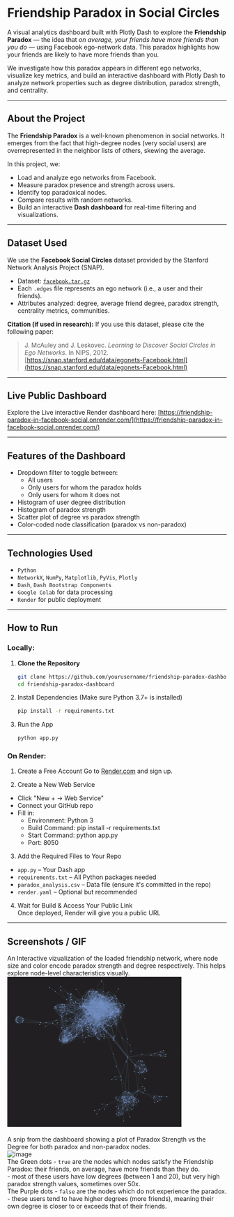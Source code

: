 # Friendship Paradox in Social Circles

A visual analytics dashboard built with Plotly Dash to explore the **Friendship Paradox** — the idea that *on average, your friends have more friends than you do* — using Facebook ego-network data. This paradox highlights how your friends are likely to have more friends than you.

We investigate how this paradox appears in different ego networks, visualize key metrics, and build an interactive dashboard with Plotly Dash to analyze network properties such as degree distribution, paradox strength, and centrality.

---

## About the Project

The **Friendship Paradox** is a well-known phenomenon in social networks. It emerges from the fact that high-degree nodes (very social users) are overrepresented in the neighbor lists of others, skewing the average.

In this project, we:
- Load and analyze ego networks from Facebook.
- Measure paradox presence and strength across users.
- Identify top paradoxical nodes.
- Compare results with random networks.
- Build an interactive **Dash dashboard** for real-time filtering and visualizations.

---

## Dataset Used

We use the **Facebook Social Circles** dataset provided by the Stanford Network Analysis Project (SNAP).

- Dataset: [`facebook.tar.gz`](https://snap.stanford.edu/data/ego-Facebook.html)
- Each `.edges` file represents an ego network (i.e., a user and their friends).
- Attributes analyzed: degree, average friend degree, paradox strength, centrality metrics, communities.

**Citation (if used in research):**
If you use this dataset, please cite the following paper:

> J. McAuley and J. Leskovec. *Learning to Discover Social Circles in Ego Networks*. In NIPS, 2012.  
> [https://snap.stanford.edu/data/egonets-Facebook.html](https://snap.stanford.edu/data/egonets-Facebook.html)

---

## Live Public Dashboard

Explore the Live interactive Render dashboard here: [https://friendship-paradox-in-facebook-social.onrender.com/](https://friendship-paradox-in-facebook-social.onrender.com/)

---

## Features of the Dashboard

- Dropdown filter to toggle between:
  - All users
  - Only users for whom the paradox holds
  - Only users for whom it does not
- Histogram of user degree distribution
- Histogram of paradox strength
- Scatter plot of degree vs paradox strength
- Color-coded node classification (paradox vs non-paradox)

---

## Technologies Used

- `Python`
- `NetworkX`, `NumPy`, `Matplotlib`, `PyVis`, `Plotly`
- `Dash`, `Dash Bootstrap Components`
- `Google Colab` for data processing
- `Render` for public deployment

---

## How to Run

### Locally:
1. **Clone the Repository**
   ```bash
   git clone https://github.com/yourusername/friendship-paradox-dashboard.git
   cd friendship-paradox-dashboard
   ```
2. Install Dependencies
   (Make sure Python 3.7+ is installed)
    ```bash
    pip install -r requirements.txt
    ```
3. Run the App
   ```bash
   python app.py
   ```
   
### On Render:
1. Create a Free Account
Go to [Render.com](https://render.com/) and sign up.

2. Create a New Web Service
- Click "New + → Web Service"
- Connect your GitHub repo
- Fill in:
  - Environment: Python 3
  - Build Command: pip install -r requirements.txt
  - Start Command: python app.py
  - Port: 8050

3. Add the Required Files to Your Repo
  - `app.py` – Your Dash app
  - `requirements.txt` – All Python packages needed
  - `paradox_analysis.csv` – Data file (ensure it's committed in the repo)
  - `render.yaml` – Optional but recommended
4. Wait for Build & Access Your Public Link <br>
Once deployed, Render will give you a public URL

---

## Screenshots / GIF

An Interactive vizualization of the loaded friendship network, where node size and color encode paradox strength and degree respectively. This helps explore node-level characteristics visually.<br>
![Vizualize the network](Vizualize%20Network.gif)<br><br>
A snip from the dashboard showing a plot of Paradox Strength vs the Degree for both paradox and non-paradox nodes.<br>
<img width="1679" height="481" alt="image" src="https://github.com/user-attachments/assets/a785fd03-c77d-4395-9ecb-01699a23bdd3" /><br>
The Green dots - `true` are the nodes which nodes satisfy the Friendship Paradox: their friends, on average, have more friends than they do.<br>
               - most of these users have low degrees (between 1 and 20), but very high paradox strength values, sometimes over 50x.<br>
The Purple dots - `false` are the nodes which do not experience the paradox.<br>
                - these users tend to have higher degrees (more friends), meaning their own degree is closer to or exceeds that of their friends.
